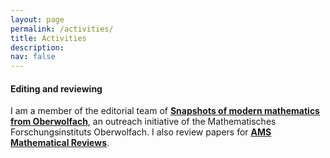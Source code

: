 ```yaml
---
layout: page
permalink: /activities/
title: Activities
description:
nav: false
---
```


<h4>Editing and reviewing</h4>

I am a member of the editorial team of **<a href="https://www.mfo.de/outreach-media/snapshots" target="_self">Snapshots of modern mathematics from Oberwolfach</a>**, an outreach initiative of the Mathematisches Forschungsinstituts Oberwolfach. I also review papers for **<a href="https://www.ams.org/mr-database" target="_self">AMS Mathematical Reviews</a>**.

